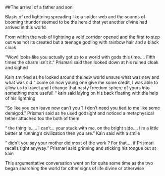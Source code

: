 ##The arrival  of a father and son 

Blasts of red lightning spreading like a spider web and the sounds of booming thunder seemed to be the herald that  yet another divine had arrived in this world 

From within the web of lightning a void corridor opened and the first to step out was not its created but a teenage godling  with rainbow hair and a black cloak 


“Wow! looks like you actually got us to a world with gods this time.... Fifth times the charm isn’t it.” Prismari said then looked down at his ruined cloak and sighed 


Kain smirked as he looked around the new world unsure what was new and what was old  “ come on now young one give me some credit, I was able to allow us to travel and I change that nasty freedom sphere of yours into something more useful! “ kain said laying on his back floating with the help of his lightning  


“So like you can leave now can’t you ? I don’t need you tied to me like some demigod.” Prismari said as he used godsight and noticed a metaphysical tether attached too the both of them 


“ the thing is..... I can’t... your stuck with me, on the bright side.... I’m a little better at running’s civilization then you are.” Kain said with a smile 


“ didn’t you say your mother did most of the work ? For that.... if Prismari recalls right anyway.” Prismari said grinning and sticking his tongue out at kain 

This argumentative conversation went on for quite some time as the two began searching the world for other signs of life divine or otherwise